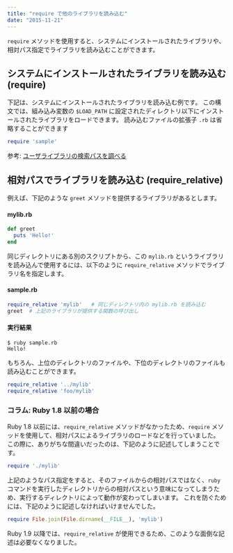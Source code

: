 ```yaml
---
title: "require で他のライブラリを読み込む"
date: "2015-11-21"
---
```


`require` メソッドを使用すると、システムにインストールされたライブラリや、相対パス指定でライブラリを読み込むことができます。

システムにインストールされたライブラリを読み込む (require)
----

下記は、システムにインストールされたライブラリを読み込む例です。
この構文では、組み込み変数の `$LOAD_PATH` に設定されたディレクトリ以下にインストールされたライブラリをロードできます。
読み込むファイルの拡張子 `.rb` は省略することができます

```ruby
require 'sample'
```

参考: [ユーザライブラリの検索パスを調べる](/ruby/load-path.html)


相対パスでライブラリを読み込む (require_relative)
----

例えば、下記のような `greet` メソッドを提供するライブラリがあるとします。

#### mylib.rb

```ruby
def greet
  puts 'Hello!'
end
```

同じディレクトリにある別のスクリプトから、この `mylib.rb` というライブラリを読み込んで使用するには、以下のように `require_relative` メソッドでライブラリ名を指定します。


#### sample.rb

```ruby
require_relative 'mylib'   # 同じディレクトリ内の mylib.rb を読み込む
greet  # 上記のライブラリが提供する関数の呼び出し
```

#### 実行結果

```
$ ruby sample.rb
Hello!
```

もちろん、上位のディレクトリのファイルや、下位のディレクトリのファイルも読み込むことができます。

```ruby
require_relative '../mylib'
require_relative 'foo/mylib'
```

### コラム: Ruby 1.8 以前の場合

Ruby 1.8 以前には、`require_relative` メソッドがなかったため、`require` メソッドを使用して、相対パスによるライブラリのロードなどを行っていました。
この際に、ありがちな間違いだったのは、下記のように記述してしまうことです。

```ruby
require './mylib'
```

上記のようなパス指定をすると、そのファイルからの相対パスではなく、`ruby` コマンドを実行したディレクトリからの相対パスという意味になってしまうため、実行するディレクトリによって動作が変わってしまいます。
これを防ぐためには、下記のように記述しなければいけませんでした。

```ruby
require File.join(File.dirname(__FILE__), 'mylib')
```

Ruby 1.9 以降では、`require_relative` が使用できるため、このような面倒な記述は必要なくなりました。

